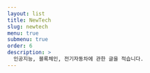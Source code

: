 ```yaml
---
layout: list
title: NewTech
slug: newtech
menu: true
submenu: true
order: 6
description: >
  인공지능, 블록체인, 전기자동차에 관한 글을 적습니다.
---
```

